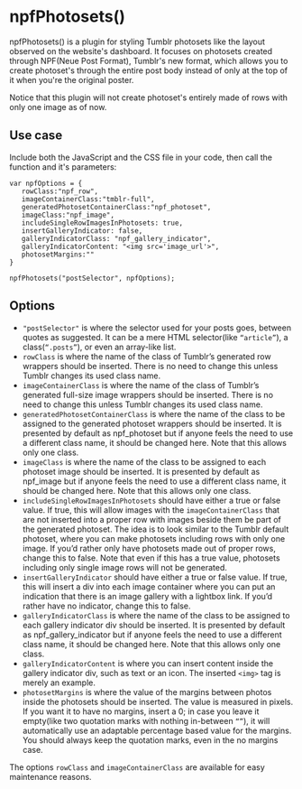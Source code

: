 # npfPhotosets()
npfPhotosets() is a plugin for styling Tumblr photosets like the layout observed on the website's dashboard. It focuses on photosets created through NPF(Neue Post Format), Tumblr's new format, which allows you to create photoset's through the entire post body instead of only at the top of it when you're the original poster.

Notice that this plugin will not create photoset's entirely made of rows with only one image as of now.
## Use case
Include both the JavaScript and the CSS file in your code, then call the function and it's parameters:
```
var npfOptions = {
   rowClass:"npf_row",
   imageContainerClass:"tmblr-full",
   generatedPhotosetContainerClass:"npf_photoset",
   imageClass:"npf_image",
   includeSingleRowImagesInPhotosets: true,
   insertGalleryIndicator: false,
   galleryIndicatorClass: "npf_gallery_indicator",
   galleryIndicatorContent: "<img src='image_url'>",
   photosetMargins:""
}

npfPhotosets("postSelector", npfOptions);
```
## Options
- `"postSelector"` is where the selector used for your posts goes, between quotes as suggested. It can be a mere HTML selector(like `“article”`), a class(`“.posts”`), or even an array-like list.
- `rowClass` is where the name of the class of Tumblr’s generated row wrappers should be inserted. There is no need to change this unless Tumblr changes its used class name.
- `imageContainerClass` is where the name of the class of Tumblr’s generated full-size image wrappers should be inserted. There is no need to change this unless Tumblr changes its used class name.
- `generatedPhotosetContainerClass` is where the name of the class to be assigned to the generated photoset wrappers should be inserted. It is presented by default as npf_photoset but if anyone feels the need to use a different class name, it should be changed here. Note that this allows only one class.
- `imageClass` is where the name of the class to be assigned to each photoset image should be inserted. It is presented by default as npf_image but if anyone feels the need to use a different class name, it should be changed here. Note that this allows only one class.
- `includeSingleRowImagesInPhotosets` should have either a true or false value. If true, this will allow images with the `imageContainerClass` that are not inserted into a proper row with images beside them be part of the generated photoset. The idea is to look similar to the Tumblr default photoset, where you can make photosets including rows with only one image. If you’d rather only have photosets made out of proper rows, change this to false. Note that even if this has a true value, photosets including only single image rows will not be generated.
- `insertGalleryIndicator` should have either a true or false value. If true, this will insert a div into each image container where you can put an indication that there is an image gallery with a lightbox link. If you’d rather have no indicator, change this to false.
- `galleryIndicatorClass` is where the name of the class to be assigned to each gallery indicator div should be inserted. It is presented by default as npf_gallery_indicator but if anyone feels the need to use a different class name, it should be changed here. Note that this allows only one class.
- `galleryIndicatorContent` is where you can insert content inside the gallery indicator div, such as text or an icon. The inserted `<img>` tag is merely an example.
- `photosetMargins` is where the value of the margins between photos inside the photosets should be inserted. The value is measured in pixels. If you want it to have no margins, insert a 0; in case you leave it empty(like two quotation marks with nothing in-between `“”`), it will automatically use an adaptable percentage based value for the margins. You should always keep the quotation marks, even in the no margins case.

The options `rowClass` and `imageContainerClass` are available for easy maintenance reasons.
